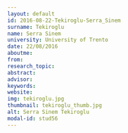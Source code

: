 ```yaml
---
layout: default 
id: 2016-08-22-Tekiroglu-Serra_Sinem
surname: Tekiroglu
name: Serra Sinem
university: University of Trento
date: 22/08/2016
aboutme: 
from: 
research_topic: 
abstract: 
advisor: 
keywords: 
website: 
img: tekiroglu.jpg
thumbnail: tekiroglu_thumb.jpg
alt: Serra Sinem Tekiroglu
modal-id: stud56
---
```

